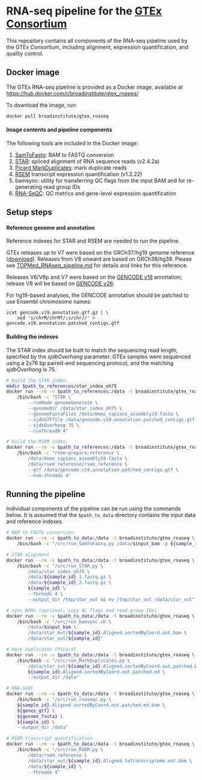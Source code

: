 # RNA-seq pipeline for the [GTEx Consortium](www.gtexportal.org)

This repository contains all components of the RNA-seq pipeline used by the GTEx Consortium, including alignment, expression quantification, and quality control.

## Docker image
The GTEx RNA-seq pipeline is provided as a Docker image, available at https://hub.docker.com/r/broadinstitute/gtex_rnaseq/

To download the image, run:
```bash
docker pull broadinstitute/gtex_rnaseq
```

#### Image contents and pipeline components
The following tools are included in the Docker image:

1. [SamToFastq](http://broadinstitute.github.io/picard/command-line-overview.html#SamToFastq): BAM to FASTQ conversion
2. [STAR](https://github.com/alexdobin/STAR): spliced alignment of RNA sequence reads (v2.4.2a)
3. [Picard MarkDuplicates](https://broadinstitute.github.io/picard/command-line-overview.html#MarkDuplicates): mark duplicate reads
4. [RSEM](http://deweylab.github.io/RSEM) transcript expression quantification (v1.2.22)
5. bamsync: utility for transferring QC flags from the input BAM and for re-generating read group IDs
6. [RNA-SeQC](https://github.com/francois-a/rnaseqc): QC metrics and gene-level expression quantification

##  Setup steps
#### Reference genome and annotation
Reference indexes for STAR and RSEM are needed to run the pipeline.

GTEx releases up to V7 were based on the GRCh37/hg19 genome reference ([download](http://www.broadinstitute.org/ftp/pub/seq/references/Homo_sapiens_assembly19.fasta)). Releases from V8 onward are based on GRCh38/hg38. Please see [TOPMed_RNAseq_pipeline.md](https://github.com/broadinstitute/gtex-pipeline/blob/master/TOPMed_RNAseq_pipeline.md) for details and links for this reference.

Releases V6/V6p and V7 were based on the [GENCODE v19](https://www.gencodegenes.org/releases/19.html) annotation; release V8 will be based on [GENCODE v26](https://www.gencodegenes.org/releases/26.html).

For hg19-based analyses, the GENCODE annotation should be patched to use Ensembl chromosome names:
```
zcat gencode.v19.annotation.gtf.gz | \
    sed 's/chrM/chrMT/;s/chr//' > gencode.v19.annotation.patched_contigs.gtf
```

#### Building the indexes
The STAR index should be built to match the sequencing read length, specified by the _sjdbOverhang_ parameter. GTEx samples were sequenced using a 2x76 bp paired-end sequencing protocol, and the matching _sjdbOverhang_ is 75.

```bash
# build the STAR index:
mkdir $path_to_references/star_index_oh75
docker run --rm -v $path_to_references:/data -t broadinstitute/gtex_rnaseq \
    /bin/bash -c "STAR \
        --runMode genomeGenerate \
        --genomeDir /data/star_index_oh75 \
        --genomeFastaFiles /data/Homo_sapiens_assembly19.fasta \
        --sjdbGTFfile /data/gencode.v19.annotation.patched_contigs.gtf \
        --sjdbOverhang 75 \
        --runThreadN 4"

# build the RSEM index:
docker run --rm -v $path_to_references:/data -t broadinstitute/gtex_rnaseq \
    /bin/bash -c "rsem-prepare-reference \
        /data/Homo_sapiens_assembly19.fasta \
        /data/rsem_reference/rsem_reference \
        --gtf /data/gencode.v19.annotation.patched_contigs.gtf \
        --num-threads 4"
```

## Running the pipeline
Individual components of the pipeline can be run using the commands below. It is assumed that the `$path_to_data` directory  contains the input data and reference indexes.

```bash
# BAM to FASTQ conversion
docker run --rm -v $path_to_data:/data -t broadinstitute/gtex_rnaseq \
    /bin/bash -c "/src/run_SamToFastq.py /data/$input_bam -p ${sample_id} -o /data"

# STAR alignment
docker run --rm -v $path_to_data:/data -t broadinstitute/gtex_rnaseq \
    /bin/bash -c "/src/run_STAR.py \
        /data/star_index_oh75 \
        /data/${sample_id}_1.fastq.gz \
        /data/${sample_id}_2.fastq.gz \
        ${sample_id} \
        --threads 4 \
        --output_dir /tmp/star_out && mv /tmp/star_out /data/star_out"

# sync BAMs (optional; copy QC flags and read group IDs)
docker run --rm -v $path_to_data:/data -t broadinstitute/gtex_rnaseq \
    /bin/bash -c "/src/run_bamsync.sh \
        /data/$input_bam \
        /data/star_out/${sample_id}.Aligned.sortedByCoord.out.bam \
        /data/star_out/${sample_id}"

# mark duplicates (Picard)
docker run --rm -v $path_to_data:/data -t broadinstitute/gtex_rnaseq \
    /bin/bash -c "/src/run_MarkDuplicates.py \
        /data/star_out/${sample_id}.Aligned.sortedByCoord.out.patched.bam \
        ${sample_id}.Aligned.sortedByCoord.out.patched.md \
        --output_dir /data"

# RNA-SeQC
docker run --rm -v $path_to_data:/data -t broadinstitute/gtex_rnaseq \
    /bin/bash -c "/src/run_rnaseqc.py \
    ${sample_id}.Aligned.sortedByCoord.out.patched.md.bam \
    ${genes_gtf} \
    ${genome_fasta} \
    ${sample_id} \
    --output_dir /data"

# RSEM transcript quantification
docker run --rm -v $path_to_data:/data -t broadinstitute/gtex_rnaseq \
    /bin/bash -c "/src/run_RSEM.py \
        /data/rsem_reference \
        /data/star_out/${sample_id}.Aligned.toTranscriptome.out.bam \
        /data/${sample_id} \
        --threads 4"
```

